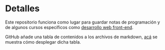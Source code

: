 # Detalles

Este repositorio funciona como lugar para guardar notas de programación y de algunos cursos específicos como [desarrollo web front-end](https://developer.mozilla.org/en-US/docs/Learn_web_development).

GitHub añade una tabla de contenidos a los archivos de markdown, [acá](https://docs.github.com/es/get-started/writing-on-github/getting-started-with-writing-and-formatting-on-github/basic-writing-and-formatting-syntax#headings) se muestra cómo desplegar dicha tabla. 